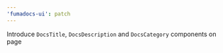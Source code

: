 ```yaml
---
'fumadocs-ui': patch
---
```


Introduce `DocsTitle`, `DocsDescription` and `DocsCategory` components on page
